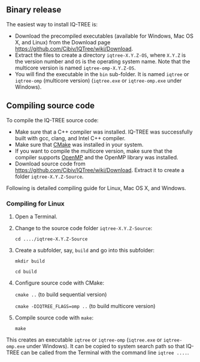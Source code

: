 ## Binary release
The easiest way to install IQ-TREE is: 
* Download the precompiled executables (available for Windows, Mac OS X, and Linux) from the Download page <https://github.com/Cibiv/IQTree/wiki/Download>. 
* Extract the files to create a directory `iqtree-X.Y.Z-OS`, where `X.Y.Z` is the version number and `OS` is the operating system name. Note that the multicore version is named `iqtree-omp-X.Y.Z-OS`.
* You will find the executable in the `bin` sub-folder. It is named `iqtree` or `iqtree-omp` (multicore version) (`iqtree.exe` or `iqtree-omp.exe` under Windows). 

## Compiling source code

To compile the IQ-TREE source code: 
* Make sure that a C++ compiler was installed. IQ-TREE was successfully built with gcc, clang, and Intel C++ compiler. 
* Make sure that [CMake](http://www.cmake.org) was installed in your system. 
* If you want to compile the multicore version, make sure that the compiler supports [OpenMP](http://openmp.org/) and the OpenMP library was installed.
* Download source code from <https://github.com/Cibiv/IQTree/wiki/Download>. Extract it to create a folder `iqtree-X.Y.Z-Source`.

Following is detailed compiling guide for Linux, Mac OS X, and Windows.

### Compiling for Linux
1. Open a Terminal.
2. Change to the source code folder `iqtree-X.Y.Z-Source`:

    `cd ..../iqtree-X.Y.Z-Source`

3. Create a subfolder, say, `build` and go into this subfolder:

      `mkdir build`

      `cd build`

4. Configure source code with CMake:

    `cmake ..`   (to build sequential version)

    `cmake -DIQTREE_FLAGS=omp ..` (to build multicore version)

5. Compile source code with `make`:

    `make`

This creates an executable `iqtree` or `iqtree-omp` (`iqtree.exe` or `iqtree-omp.exe` under Windows). It can be copied to system search path so that IQ-TREE can be called from the Terminal with the command line `iqtree ....`.
